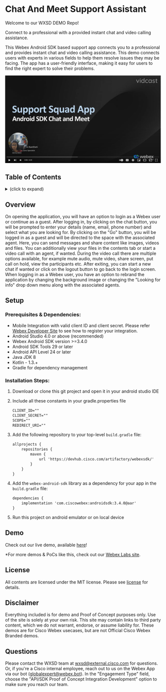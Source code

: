 
<!-- # Repo-Template
This is an Internal WXSD Template to be used for GitHub Repos moving forward. Follow the following steps: Visit https://github.com/wxsd-sales/readme-template/blob/master/README.md for extended details.
-->



<!--   Step 1) Name your repository: Names will ALWAYS start with "bot - ", "integration -", "macro -", or "supportapp -" 
Examples:"bot- <insert repo name>" 
       "integration - <insert repo name>"
       "macro - <insert repo name>"
       "supportapp - <insert repo name>" 

~3 words, kebab case, use words to indicate what it does. Visit https://github.com/wxsd-sales/readme-template/blob/master/README.md for details  
-->

<!--  Step 2) Add One sentence description to your repository: Copy/Paste from Webex Labs Card sentence.
       Example: "Redirect an Auto Attendant caller to an SMS conversation to alleviate Call Queue Agent responsibilities."
-->

<!--  Step 3) Use following Template to copy/paste your details below -->

# Chat And Meet Support Assistant
 Welcome to our WXSD DEMO Repo! <!-- Keep this here --> 
 
Connect to a professional with a provided instant chat and video calling assistance.

This Webex Android SDK based support app connects you to a professional and provides instant chat and video calling assistance. This demo connects users with experts in various fields to help them resolve issues they may be facing. The app has a user-friendly interface, making it easy for users to find the right expert to solve their problems.

[![Chat and Meet Support Assistant](chat-and-meet-support-assistant.PNG)](https://www.youtube.com/watch?v=nbPmM90voP0, "Chat and Meet Support Assistant")


## Table of Contents
<!-- ⛔️ MD-MAGIC-EXAMPLE:START (TOC:collapse=true&collapseText=Click to expand) -->
<details>
<summary>(click to expand)</summary>
    
  * [Overview](#overview)
  * [Setup](#setup)
  * [Demo](#demo)
  * [License](#license)  
  * [Disclaimer](#disclaimer)
  * [Questions](#questions)

</details>
<!-- ⛔️ MD-MAGIC-EXAMPLE:END -->


## Overview

On opening the application, you will have an option to login as a Webex user or continue as a guest. After logging in, by clicking on the chat button, you will be prompted to enter your details (name, email, phone number) and select what you are looking for. By clicking on the "Go" button, you will be logged in as a guest and will be directed to the space with the associated agent. Here, you can send messages and share content like images, videos and files. You can additionally view your files in the contents tab or start a video call with an agent, if wanted. During the video call there are multiple options available, for example mute audio, mute video, share screen, put call on hold, view the participants etc. After exiting, you can start a new chat if wanted or click on the logout button to go back to the login screen. When logging in as a Webex user, you have an option to rebrand the application by changing the background image or changing the "Looking for info" drop down menu along with the associated agents.

## Setup

### Prerequisites & Dependencies:

- Mobile Integration with valid client ID and client secret. Please refer [Webex Developer Site](https://developer.webex.com/docs/integrations#registering-your-integration) to see how to register your integration.
- Android Studio 4.0 or above (recommended)
- Webex Android SDK version >=3.4.0
- Android SDK Tools 29 or later
- Android API Level 24 or later
- Java JDK 8
- Kotlin - 1.3.+
- Gradle for dependency management

<!-- GETTING STARTED -->

### Installation Steps:
1.  Download or clone this git project and open it in your android studio IDE
2.  Include all these constants in your gradle.properties file
    ```
    CLIENT_ID=""
    CLIENT_SECRET=""
    SCOPE=""
    REDIRECT_URI=""
    ```

3.  Add the following repository to your top-level `build.gradle` file:

        allprojects {
            repositories {
                maven {
                    url 'https://devhub.cisco.com/artifactory/webexsdk/'
                }
            }
        }

4.  Add the `webex-android-sdk` library as a dependency for your app in the `build.gradle` file:

        dependencies {
            implementation 'com.ciscowebex:androidsdk:3.4.0@aar'
        }
        
5.  Run this project on android emulator or on local device
    
    
## Demo

<!-- Insert link to the website below (if deployed) and/or to the YouTube/Vidcast video. -->

Check out our live demo, available [here](<https://www.youtube.com/watch?v=nbPmM90voP0>)!

<!-- Keep the following statement -->
*For more demos & PoCs like this, check out our [Webex Labs site](https://collabtoolbox.cisco.com/webex-labs).

## License
<!-- MAKE SURE an MIT license is included in your Repository. If another license is needed, verify with management. This is for legal reasons.--> 

<!-- Keep the following statement -->
All contents are licensed under the MIT license. Please see [license](LICENSE) for details.


## Disclaimer
<!-- Keep the following here -->  
 Everything included is for demo and Proof of Concept purposes only. Use of the site is solely at your own risk. This site may contain links to third party content, which we do not warrant, endorse, or assume liability for. These demos are for Cisco Webex usecases, but are not Official Cisco Webex Branded demos.


## Questions
Please contact the WXSD team at [wxsd@external.cisco.com](mailto:wxsd@external.cisco.com?subject=chat-and-meet-support-assistant) for questions. Or, if you're a Cisco internal employee, reach out to us on the Webex App via our bot (globalexpert@webex.bot). In the "Engagement Type" field, choose the "API/SDK Proof of Concept Integration Development" option to make sure you reach our team. 

